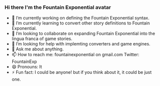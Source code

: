 ### Hi there I'm the Fountain Exponential avatar

- 🔭 I’m currently working on defining the Fountain Exponential syntax.
- 🌱 I’m currently learning to convert other story definitions to Fountain Exponential.
- 👯 I’m looking to collaborate on expanding Fountain Exponential into the lingua franca of game stories.
- 🤔 I’m looking for help with implemting converters and game engines.
- 💬 Ask me about anything.
- 📫 How to reach me: fountainexponential on gmail.com
             Twitter: FountainExp
- 😄 Pronouns: It
- ⚡ Fun fact: I could be anyone! 
               but if you think about it, it could be just one.
